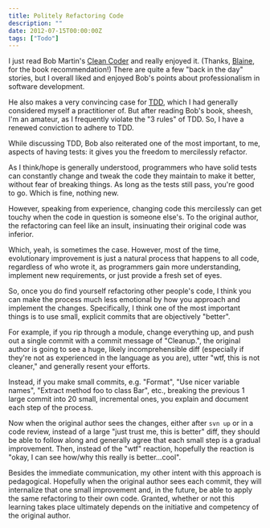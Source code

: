 ```yaml
---
title: Politely Refactoring Code
description: ""
date: 2012-07-15T00:00:00Z
tags: ["Todo"]
---
```



I just read Bob Martin's [Clean Coder](http://www.amazon.com/Clean-Code-Handbook-Software-Craftsmanship/dp/0132350882) and really enjoyed it. (Thanks, [Blaine](http://blog.blainebuxton.com/), for the book recommendation!) There are quite a few "back in the day" stories, but I overall liked and enjoyed Bob's points about professionalism in software development.

He also makes a very convincing case for [TDD](http://en.wikipedia.org/wiki/Test-driven_development), which I had generally considered myself a practitioner of. But after reading Bob's book, sheesh, I'm an amateur, as I frequently violate the "3 rules" of TDD. So, I have a renewed conviction to adhere to TDD.

While discussing TDD, Bob also reiterated one of the most important, to me, aspects of having tests: it gives you the freedom to mercilessly refactor.

As I think/hope is generally understood, programmers who have solid tests can constantly change and tweak the code they maintain to make it better, without fear of breaking things. As long as the tests still pass, you're good to go. Which is fine, nothing new.

However, speaking from experience, changing code this mercilessly can get touchy when the code in question is someone else's. To the original author, the refactoring can feel like an insult, insinuating their original code was inferior.

Which, yeah, is sometimes the case. However, most of the time, evolutionary improvement is just a natural process that happens to all code, regardless of who wrote it, as programmers gain more understanding, implement new requirements, or just provide a fresh set of eyes.

So, once you do find yourself refactoring other people's code, I think you can make the process much less emotional by how you approach and implement the changes. Specifically, I think one of the most important things is to use small, explicit commits that are objectively "better".

For example, if you rip through a module, change everything up, and push out a single commit with a commit message of "Cleanup.", the original author is going to see a huge, likely incomprehensible diff (especially if they're not as experienced in the language as you are), utter "wtf, this is not cleaner," and generally resent your efforts.

Instead, if you make small commits, e.g. "Format", "Use nicer variable names", "Extract method foo to class Bar", etc., breaking the previous 1 large commit into 20 small, incremental ones, you explain and document each step of the process.

Now when the original author sees the changes, either after `svn up` or in a code review, instead of a large "just trust me, this is better" diff, they should be able to follow along and generally agree that each small step is a gradual improvement. Then, instead of the "wtf" reaction, hopefully the reaction is "okay, I can see how/why this really is better...cool".

Besides the immediate communication, my other intent with this approach is pedagogical. Hopefully when the original author sees each commit, they will internalize that one small improvement and, in the future, be able to apply the same refactoring to their own code. Granted, whether or not this learning takes place ultimately depends on the initiative and competency of the original author.


